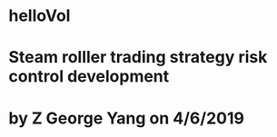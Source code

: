 # helloVol
# Steam rolller trading strategy risk control development
# by Z George Yang on 4/6/2019

